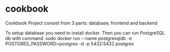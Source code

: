 # cookbook
Cookbook
Project consist from 3 parts: database, frontend and backend

To setup database you need to install docker. Then you can run PostgreSQL db with command:
sudo docker run --name postgresqldb -e POSTGRES_PASSWORD=postgres -d -p 5432:5432  postgres

